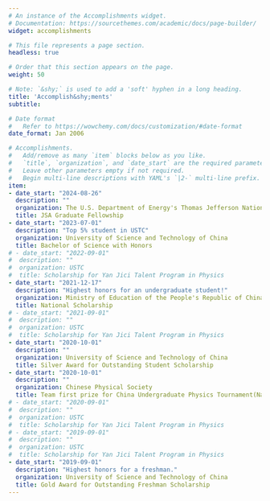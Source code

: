 ```yaml
---
# An instance of the Accomplishments widget.
# Documentation: https://sourcethemes.com/academic/docs/page-builder/
widget: accomplishments

# This file represents a page section.
headless: true

# Order that this section appears on the page.
weight: 50

# Note: `&shy;` is used to add a 'soft' hyphen in a long heading.
title: 'Accomplish&shy;ments'
subtitle:

# Date format
#   Refer to https://wowchemy.com/docs/customization/#date-format
date_format: Jan 2006

# Accomplishments.
#   Add/remove as many `item` blocks below as you like.
#   `title`, `organization`, and `date_start` are the required parameters.
#   Leave other parameters empty if not required.
#   Begin multi-line descriptions with YAML's `|2-` multi-line prefix.
item:
- date_start: "2024-08-26"
  description: ""
  organization: The U.S. Department of Energy's Thomas Jefferson National Accelerator Facility
  title: JSA Graduate Fellowship
- date_start: "2023-07-01"
  description: "Top 5% student in USTC"
  organization: University of Science and Technology of China
  title: Bachelor of Science with Honors
# - date_start: "2022-09-01"
#  description: ""
#  organization: USTC
#  title: Scholarship for Yan Jici Talent Program in Physics
- date_start: "2021-12-17"
  description: "Highest honors for an undergraduate student!"
  organization: Ministry of Education of the People's Republic of China
  title: National Scholarship
# - date_start: "2021-09-01"
#  description: ""
#  organization: USTC
#  title: Scholarship for Yan Jici Talent Program in Physics
- date_start: "2020-10-01"
  description: ""
  organization: University of Science and Technology of China
  title: Silver Award for Outstanding Student Scholarship
- date_start: "2020-10-01"
  description: ""
  organization: Chinese Physical Society
  title: Team first prize for China Undergraduate Physics Tournament(National)
# - date_start: "2020-09-01"
#  description: ""
#  organization: USTC
#  title: Scholarship for Yan Jici Talent Program in Physics
# - date_start: "2019-09-01"
#  description: ""
#  organization: USTC
#  title: Scholarship for Yan Jici Talent Program in Physics
- date_start: "2019-09-01"
  description: "Highest honors for a freshman."
  organization: University of Science and Technology of China
  title: Gold Award for Outstanding Freshman Scholarship
---
```

